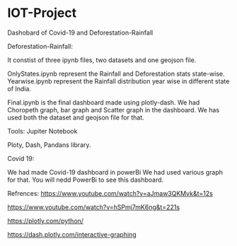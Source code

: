 # IOT-Project
Dashobard of Covid-19 and Deforestation-Rainfall 

Deforestation-Rainfall:

It constist of three ipynb files, two datasets and one geojson file.

OnlyStates.ipynb represent the Rainfall and Deforestation stats state-wise. 
Yearwise.ipynb represent the Rainfall distribution year wise in different state of India.

Final.ipynb is the final dashboard made using plotly-dash. We had Choropeth graph, bar graph and Scatter graph in the dashboard. We has used both the dataset and geojson file for that.


Tools:
Jupiter Notebook

Ploty, Dash, Pandans library.



Covid 19:

We had made Covid-19 dashboard in powerBi We had used various graph for that. You will nedd PowerBi to see this dashboard.


Refrences:
https://www.youtube.com/watch?v=aJmaw3QKMvk&t=12s

https://www.youtube.com/watch?v=hSPmj7mK6ng&t=221s

https://plotly.com/python/

https://dash.plotly.com/interactive-graphing
